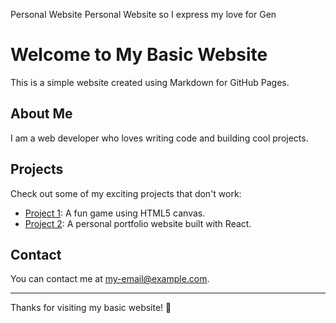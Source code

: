 Personal Website
Personal Website so I express my love for Gen

# Welcome to My Basic Website

This is a simple website created using Markdown for GitHub Pages.

## About Me

I am a web developer who loves writing code and building cool projects.

## Projects

Check out some of my exciting projects that don't work:

- [Project 1](https://github.com/your-username/project1): A fun game using HTML5 canvas.
- [Project 2](https://github.com/your-username/project2): A personal portfolio website built with React.

## Contact

You can contact me at my-email@example.com.

---

Thanks for visiting my basic website! 🚀
